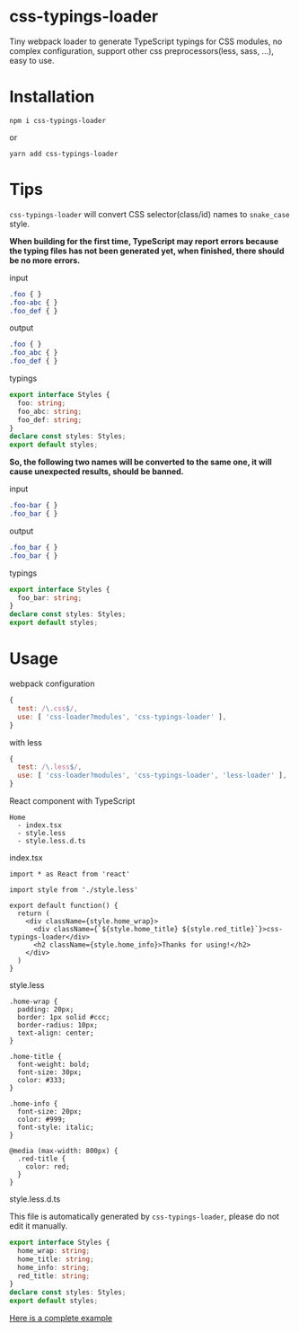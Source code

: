 # css-typings-loader

Tiny webpack loader to generate TypeScript typings for CSS modules, no complex configuration, support other css preprocessors(less, sass, ...), easy to use.

# Installation

```
npm i css-typings-loader
```

or

```
yarn add css-typings-loader
```

# Tips

`css-typings-loader` will convert CSS selector(class/id) names to `snake_case` style.

 **When building for the first time, TypeScript may report errors because the typing files has not been generated yet, when finished, there should be no more errors.**

input

```css
.foo { }
.foo-abc { }
.foo_def { }
```

output

```css
.foo { }
.foo_abc { }
.foo_def { }
```

typings

```typescript
export interface Styles {
  foo: string;
  foo_abc: string;
  foo_def: string;
}
declare const styles: Styles;
export default styles;

```

**So, the following two names will be converted to the same one, it will cause unexpected results, should be banned.**

input

```css
.foo-bar { }
.foo_bar { }
```

output

```css
.foo_bar { }
.foo_bar { }
```

typings

```typescript
export interface Styles {
  foo_bar: string;
}
declare const styles: Styles;
export default styles;
```

# Usage

webpack configuration

```javascript
{
  test: /\.css$/,
  use: [ 'css-loader?modules', 'css-typings-loader' ],
}
```

with less

```js
{
  test: /\.less$/,
  use: [ 'css-loader?modules', 'css-typings-loader', 'less-loader' ],
}
```

React component with TypeScript

```
Home
  - index.tsx
  - style.less
  - style.less.d.ts
```

index.tsx

```tsx
import * as React from 'react'

import style from './style.less'

export default function() {
  return (
    <div className={style.home_wrap}>
      <div className={`${style.home_title} ${style.red_title}`}>css-typings-loader</div>
      <h2 className={style.home_info}>Thanks for using!</h2>
    </div>
  )
}
```

style.less

```less
.home-wrap {
  padding: 20px;
  border: 1px solid #ccc;
  border-radius: 10px;
  text-align: center;
}

.home-title {
  font-weight: bold;
  font-size: 30px;
  color: #333;
}

.home-info {
  font-size: 20px;
  color: #999;
  font-style: italic;
}

@media (max-width: 800px) {
  .red-title {
    color: red;
  }
}
```

style.less.d.ts

This file is automatically generated by `css-typings-loader`, please do not edit it manually.

```typescript
export interface Styles {
  home_wrap: string;
  home_title: string;
  home_info: string;
  red_title: string;
}
declare const styles: Styles;
export default styles;
```

[Here is a complete example](https://github.com/speakout/css-typings-loader/tree/master/example)